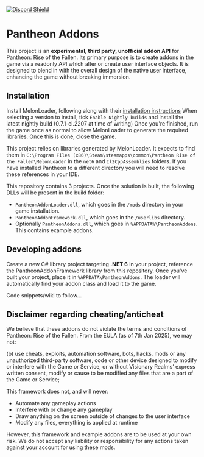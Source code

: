 [![Discord Shield](https://discord.com/api/guilds/1336392386024177786/widget.png?style=shield)](https://discord.gg/JtyuP26w95)

# Pantheon Addons
This project is an **experimental, third party, unofficial addon API** for Pantheon: Rise of the Fallen. Its primary purpose is to create addons in the game via a readonly API which alter or create user interface objects. It is designed to blend in with the overall design of the native user interface, enhancing the game without breaking immersion.

## Installation
Install MelonLoader, following along with their [installation instructions](https://melonwiki.xyz/#/?id=requirements)
When selecting a version to install, tick `Enable Nightly builds` and install the latest nightly build (0.7.1-ci.2207 at time of writing)
Once you're finished, run the game once as normal to allow MelonLoader to generate the required libraries. Once this is done, close the game.

This project relies on libraries generated by MelonLoader. It expects to find them in `C:\Program Files (x86)\Steam\steamapps\common\Pantheon Rise of the Fallen\MelonLoader` in the `net6` and `Il2CppAssemblies` folders. If you have installed Pantheon to a different directory you will need to resolve these references in your IDE.

This repository contains 3 projects. Once the solution is built, the following DLLs will be present in the build folder:
* `PantheonAddonLoader.dll`, which goes in the `/mods` directory in your game installation.
* `PantheonAddonFramework.dll`, which goes in the `/userlibs` directory.
* Optionally `PantheonAddons.dll`, which goes in `%APPDATA%\PantheonAddons`. This contains example addons.

## Developing addons
Create a new C# library project targeting **.NET 6**
In your project, reference the PantheonAddonFramework library from this repository.
Once you've built your project, place it in `%APPDATA\PantheonAddons`. The loader will automatically find your addon class and load it to the game.

Code snippets/wiki to follow...

## Disclaimer regarding cheating/anticheat
We believe that these addons do not violate the terms and conditions of Pantheon: Rise of the Fallen. From the EULA (as of 7th Jan 2025), we may not:

(b) use cheats, exploits, automation software, bots, hacks, mods or any unauthorized third-party software,
code or other device designed to modify or interfere with the Game or Service, or without Visionary Realms’
express written consent, modify or cause to be modified any files that are a part of the Game or Service;

This framework does not, and will never:

* Automate any gameplay actions
* Interfere with or change any gameplay
* Draw anything on the screen outside of changes to the user interface
* Modify any files, everything is applied at runtime

However, this framework and example addons are to be used at your own risk. We do not accept any liability or responsibility for any actions taken against your account for using these mods.
